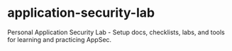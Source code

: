 # application-security-lab
Personal Application Security Lab - Setup docs, checklists, labs, and tools for learning and practicing AppSec.
